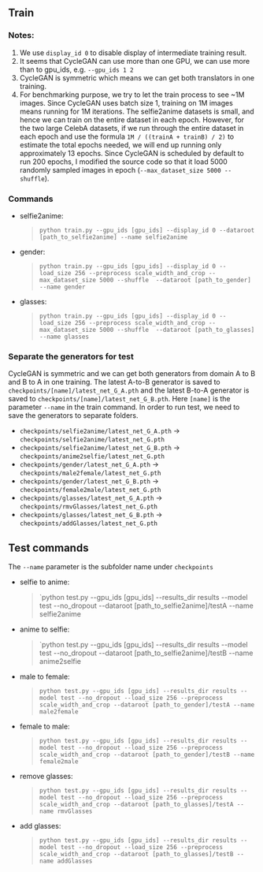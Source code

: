 ## Train
### Notes:
1. We use `display_id 0` to disable display of intermediate training result.
2. It seems that CycleGAN can use more than one GPU, we can use more than to gpu_ids, e.g. `--gpu_ids 1 2`
3. CycleGAN is symmetric which means we can get both translators in one training.
4. For benchmarking purpose, we try to let the train process to see ~1M images.
Since CycleGAN uses batch size 1, training on 1M images means running for 1M iterations.
The selfie2anime datasets is small, and hence we can train on the entire dataset in each epoch.
However, for the two large CelebA datasets, if we run through the entire dataset in each epoch
and use the formula `1M / ((trainA + trainB) / 2)` to estimate the total epochs needed,
we will end up running only approximately 13 epochs.
Since CycleGAN is scheduled by default to run 200 epochs,
I modified the source code so that it load 5000 randomly sampled images in epoch (`--max_dataset_size 5000 --shuffle`).

### Commands
- selfie2anime: 
  > `python train.py --gpu_ids [gpu_ids] --display_id 0 --dataroot [path_to_selfie2anime] --name selfie2anime`
- gender: 
  > `python train.py --gpu_ids [gpu_ids] --display_id 0 --load_size 256 --preprocess scale_width_and_crop --max_dataset_size 5000 --shuffle  --dataroot [path_to_gender] --name gender`
- glasses: 
  > `python train.py --gpu_ids [gpu_ids] --display_id 0 --load_size 256 --preprocess scale_width_and_crop --max_dataset_size 5000 --shuffle  --dataroot [path_to_glasses] --name glasses`

### Separate the generators for test
CycleGAN is symmetric and we can get both generators from domain A to B and B to A in one training. The latest A-to-B generator is saved to `checkpoints/[name]/latest_net_G_A.pth` and the latest B-to-A generator is saved to `checkpoints/[name]/latest_net_G_B.pth`. Here `[name]` is the parameter `--name` in the train command.
In order to run test, we need to save the generators to separate folders. 
- `checkpoints/selfie2anime/latest_net_G_A.pth` -> `checkpoints/selfie2anime/latest_net_G.pth`
- `checkpoints/selfie2anime/latest_net_G_B.pth` -> `checkpoints/anime2selfie/latest_net_G.pth`
- `checkpoints/gender/latest_net_G_A.pth` -> `checkpoints/male2female/latest_net_G.pth`
- `checkpoints/gender/latest_net_G_B.pth` -> `checkpoints/female2male/latest_net_G.pth`
- `checkpoints/glasses/latest_net_G_A.pth` -> `checkpoints/rmvGlasses/latest_net_G.pth`
- `checkpoints/glasses/latest_net_G_B.pth` -> `checkpoints/addGlasses/latest_net_G.pth`

## Test commands
The `--name` parameter is the subfolder name under `checkpoints`
- selfie to anime: 
  > `python test.py --gpu_ids [gpu_ids] --results_dir results --model test --no_dropout --dataroot [path_to_selfie2anime]/testA --name selfie2anime
- anime to selfie: 
  > `python test.py --gpu_ids [gpu_ids] --results_dir results --model test --no_dropout --dataroot [path_to_selfie2anime]/testB --name anime2selfie

- male to female: 
  > `python test.py --gpu_ids [gpu_ids] --results_dir results --model test --no_dropout --load_size 256 --preprocess scale_width_and_crop --dataroot [path_to_gender]/testA --name male2female`
- female to male: 
  > `python test.py --gpu_ids [gpu_ids] --results_dir results --model test --no_dropout --load_size 256 --preprocess scale_width_and_crop --dataroot [path_to_gender]/testB --name female2male`
 
- remove glasses: 
  > `python test.py --gpu_ids [gpu_ids] --results_dir results --model test --no_dropout --load_size 256 --preprocess scale_width_and_crop --dataroot [path_to_glasses]/testA --name rmvGlasses`
- add glasses: 
  > `python test.py --gpu_ids [gpu_ids] --results_dir results --model test --no_dropout --load_size 256 --preprocess scale_width_and_crop --dataroot [path_to_glasses]/testB --name addGlasses`
